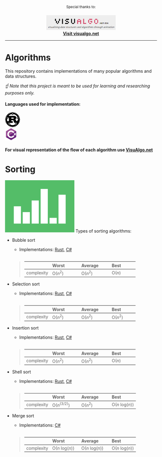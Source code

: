 <div align="center">

<sup>Special thanks to:</sup>

<a href="https://visualgo.net/en">
  <div>
    <img src="https://github.com/AnastasKosstow/algorithms/blob/main/assets/VisuAlgo.png" width="230" alt="visualgo" />
  </div>
  <b>
    Visit visualgo.net
  </b>
</a>

<hr />
</div>

# Algorithms
This repository contains implementations of many popular algorithms and data structures.

*☝ Note that this project is meant to be used for learning and researching purposes only.*
<br />

<h4 align="left">Languages used for implementation:</h4>
<p align="left">
  <img src="https://raw.githubusercontent.com/devicons/devicon/master/icons/rust/rust-plain.svg" alt="rust" width="50" height="50"/>
  <br>
  <img src="https://raw.githubusercontent.com/devicons/devicon/master/icons/csharp/csharp-original.svg" alt="csharp" width="40" height="40"/>
</p>

<h4 align="left">For visual representation of the flow of each algorithm use  <a href="https://visualgo.net/en">VisuAlgo.net</a></h4>



# Sorting
<img src="https://github.com/AnastasKosstow/algorithms/blob/main/assets/sorting.gif" width="230" alt="sorting" />
Types of sorting algorithms:

 - Bubble sort
   - Implementations: <a href="https://github.com/AnastasKosstow/algorithms/blob/main/rust/src/sorting/bubble_sort.rs">Rust</a>, <a href="https://github.com/AnastasKosstow/algorithms/blob/main/csharp/BubbleSort/Program.cs">C#</a>
   <br>
   
   > |                              | Worst &nbsp;&nbsp;&nbsp;&nbsp;&nbsp;&nbsp;&nbsp;&nbsp;&nbsp;&nbsp; | Average &nbsp;&nbsp;&nbsp;&nbsp;&nbsp;&nbsp;&nbsp; | Best &nbsp;&nbsp;&nbsp;&nbsp;&nbsp;&nbsp;&nbsp;&nbsp;&nbsp;&nbsp; |
   > | ---------------------------- | ------------------------------------------------------------------ | -------------------------------------------------- | ----------------------------------------------------------------- |
   > | complexity                   | O(<i>n</i><sup>2</sup>)                                            | O(<i>n</i><sup>2</sup>)                            | O(<i>n</i>)                                                       |

 - Selection sort
   - Implementations: <a href="https://github.com/AnastasKosstow/algorithms/blob/main/rust/src/sorting/selection_sort.rs">Rust</a>, <a href="https://github.com/AnastasKosstow/algorithms/blob/main/csharp/SelectionSort/Program.cs">C#</a>
   <br>
   
   > |                              | Worst &nbsp;&nbsp;&nbsp;&nbsp;&nbsp;&nbsp;&nbsp;&nbsp;&nbsp;&nbsp; | Average &nbsp;&nbsp;&nbsp;&nbsp;&nbsp;&nbsp;&nbsp; | Best &nbsp;&nbsp;&nbsp;&nbsp;&nbsp;&nbsp;&nbsp;&nbsp;&nbsp;&nbsp; |
   > | ---------------------------- | ------------------------------------------------------------------ | -------------------------------------------------- | ----------------------------------------------------------------- |
   > | complexity                   | O(<i>n</i><sup>2</sup>)                                            | O(<i>n</i><sup>2</sup>)                            | O(<i>n</i><sup>2</sup>)                                           |

 - Insertion sort
   - Implementations: <a href="https://github.com/AnastasKosstow/algorithms/blob/main/rust/src/sorting/insertion_sort.rs">Rust</a>, <a href="https://github.com/AnastasKosstow/algorithms/blob/main/csharp/InsertionSort/Program.cs">C#</a>
   <br>
   
   > |                              | Worst &nbsp;&nbsp;&nbsp;&nbsp;&nbsp;&nbsp;&nbsp;&nbsp;&nbsp;&nbsp; | Average &nbsp;&nbsp;&nbsp;&nbsp;&nbsp;&nbsp;&nbsp; | Best &nbsp;&nbsp;&nbsp;&nbsp;&nbsp;&nbsp;&nbsp;&nbsp;&nbsp;&nbsp; |
   > | ---------------------------- | ------------------------------------------------------------------ | -------------------------------------------------- | ----------------------------------------------------------------- |
   > | complexity                   | O(<i>n</i><sup>2</sup>)                                            | O(<i>n</i><sup>2</sup>)                            | O(<i>n</i>)                                                       |
   
 - Shell sort
   - Implementations: <a href="https://github.com/AnastasKosstow/algorithms/blob/main/rust/src/sorting/shell_sort.rs">Rust</a>, <a href="https://github.com/AnastasKosstow/algorithms/blob/main/csharp/ShellSort/Program.cs">C#</a>
   <br>
   
   > |                              | Worst &nbsp;&nbsp;&nbsp;&nbsp;&nbsp;&nbsp;&nbsp;&nbsp;&nbsp;&nbsp; | Average &nbsp;&nbsp;&nbsp;&nbsp;&nbsp;&nbsp;&nbsp; | Best &nbsp;&nbsp;&nbsp;&nbsp;&nbsp;&nbsp;&nbsp;&nbsp;&nbsp;&nbsp; |
   > | ---------------------------- | ------------------------------------------------------------------ | -------------------------------------------------- | ----------------------------------------------------------------- |
   > | complexity                   | O(<i>n</i><sup>(3/2)</sup>)                                        | O(<i>n</i><sup>2</sup>)                            | O(<i>n</i> log(<i>n</i>))                                         |

 - Merge sort
   - Implementations: <a href="https://github.com/AnastasKosstow/algorithms/blob/main/csharp/MergeSort/Program.cs">C#</a>
   <br>
   
   > |                              | Worst &nbsp;&nbsp;&nbsp;&nbsp;&nbsp;&nbsp;&nbsp;&nbsp;&nbsp;&nbsp; | Average &nbsp;&nbsp;&nbsp;&nbsp;&nbsp;&nbsp;&nbsp; | Best &nbsp;&nbsp;&nbsp;&nbsp;&nbsp;&nbsp;&nbsp;&nbsp;&nbsp;&nbsp; |
   > | ---------------------------- | ------------------------------------------------------------------ | -------------------------------------------------- | ----------------------------------------------------------------- |
   > | complexity                   | O(<i>n</i> log(<i>n</i>))                                          | O(<i>n</i> log(<i>n</i>))                          | O(<i>n</i> log(<i>n</i>))                                         |

 




